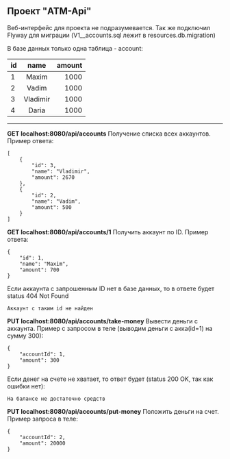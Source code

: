 ## Проект "ATM-Api"
Веб-интерфейс для проекта не подразумевается. Так же подключил Flyway для миграции (V1__accounts.sql лежит в resources.db.migration)

В базе данных только одна таблица - account:

id | name | amount
:--|:----:|-------:
1 | Maxim | 1000
2 | Vadim | 1000
3 | Vladimir | 1000
4 | Daria | 1000

---

__GET localhost:8080/api/accounts__
Получение списка всех аккаунтов. Пример ответа:
```
[
    {
        "id": 3,
        "name": "Vladimir",
        "amount": 2670
    },
    {
        "id": 2,
        "name": "Vadim",
        "amount": 500
    }
]

```

__GET localhost:8080/api/accounts/1__
Получить аккаунт по ID. Пример ответа:
```
{
    "id": 1,
    "name": "Maxim",
    "amount": 700
}
```
Если аккаунта с запрошенным ID нет в базе данных, то в ответе будет status 404 Not Found
```
Аккаунт с таким id не найден
```

__PUT localhost:8080/api/accounts/take-money__
Вывести деньги с аккаунта. Пример с запросом в теле (выводим деньги с акка(id=1) на сумму 300):
```
{
    "accountId": 1,
    "amount": 300
}
```
Если денег на счете не хватает, то ответ будет (status 200 OK, так как ошибки нет):
```
На балансе не достаточно средств
```

__PUT localhost:8080/api/accounts/put-money__
Положить деньги на счет. Пример запроса в теле:
```
{
    "accountId": 2,
    "amount": 20000
}
```
